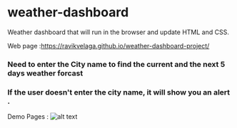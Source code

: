 # weather-dashboard
Weather dashboard that will run in the browser and update HTML and CSS.

Web page :https://ravikvelaga.github.io/weather-dashboard-project/

### Need to enter the City name to find the current and the next 5 days weather forcast
### If the user doesn't enter the city name, it will show you an alert .

Demo Pages :
![alt text](https://github.com/ravikvelaga/weather-dashboard-project/assets/images/screenshot-1.png)
